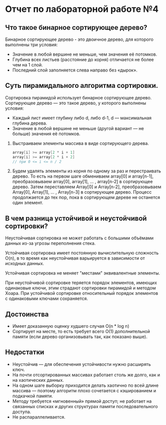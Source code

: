 # Отчет по лабораторной работе №4

## Что такое бинарное сортирующее дерево?

Бинарное сортирующее дерево - это двоичное дерево, для которого выполнены три условия:

+ Значение в любой вершине не меньше, чем значения её потомков.
+ Глубина всех листьев (расстояние до корня) отличается не более чем на 1 слой.
+ Последний слой заполняется слева направо без «дырок».

## Суть пирамидального алгоритма сортировки.

Сортировка пирамидой использует бинарное сортирующее дерево. Сортирующее дерево — это такое дерево, у которого выполнены условия:

+ Каждый лист имеет глубину либо d, либо d-1, d — максимальная глубина дерева.
+ Значение в любой вершине не меньше (другой вариант — не больше) значения её потомков.

1. Выстраиваем элементы массива в виде сортирующего дерева.

   ```cpp
   array[i] >= array[2 * i + 1]
   array[i] >= array[2 * i + 2]
   // при 0 <= i <= n / 2
   ```

2. Будем удалять элементы из корня по одному за раз и перестраивать дерево.
   То есть на первом шаге обмениваем array[0] и array[n-1],  преобразовываем array[0], array[1], … , array[n-2] в сортирующее дерево. Затем переставляем Array[0] и Array[n-2], преобразовываем Array[0], Array[1], … , Array[n-3] в сортирующее дерево. Процесс продолжается до тех пор, пока в сортирующем дереве не останется один элемент.

## В чем разница устойчивой и неустойчивой сортировки?

Неустойчивая сортировка не может работать с большими объёмами данных из-за угрозы переполнения стека.

Устойчивая сортировка имеет постоянную вычислительную сложность O(n), в то время как неустойчивая варьируется в зависимости от исходных данных.

Устойчивая сортировка не меняет "местами" эквивалентные элементы.

При неустойчивой сортировке теряется порядок элементов, имеющих одинаковые ключи, этим страдают сортировки пирамидой и методом Хоара. При устойчивой сортировке относительный порядок элементов с одинаковыми ключами сохраняется.

## Достоинства

+ Имеет доказанную оценку худшего случая O(n * log n)
+ Сортирует на месте, то есть требует всего O(1) дополнительной памяти (если дерево организовывать так, как показано выше).

## Недостатки

+ Неустойчив — для обеспечения устойчивости нужно расширять ключ.
+ На почти отсортированных массивах работает столь же долго, как и на хаотических данных.
+ На одном шаге выборку приходится делать хаотично по всей длине массива — поэтому алгоритм плохо сочетается с кэшированием и подкачкой памяти.
+ Методу требуется «мгновенный» прямой доступ; не работает на связанных списках и других структурах памяти последовательного доступа.
+ Не распараллеливается.

